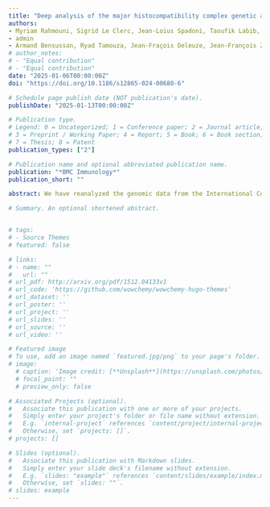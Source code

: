 ```yaml
---
title: "Deep analysis of the major histocompatibility complex genetic associations using covariate analysis and haploblocks unravels new mechanisms for the molecular etiology of Elite Control in AIDS"
authors:
- Myriam Rahmouni, Sigrid Le Clerc, Jean-Loius Spadoni, Taoufik Labib, Maxime Tison
- admin
- Armand Bensussan, Ryad Tamouza, Jean-Fraçois Deleuze, Jean-François Zagury
# author_notes:
# - "Equal contribution"
# - "Equal contribution"
date: "2025-01-06T00:00:00Z"
doi: "https://doi.org/10.1186/s12865-024-00680-6"

# Schedule page publish date (NOT publication's date).
publishDate: "2025-01-13T00:00:00Z"

# Publication type.
# Legend: 0 = Uncategorized; 1 = Conference paper; 2 = Journal article;
# 3 = Preprint / Working Paper; 4 = Report; 5 = Book; 6 = Book section;
# 7 = Thesis; 8 = Patent
publication_types: ["2"]

# Publication name and optional abbreviated publication name.
publication: "*BMC Immunology*"
publication_short: ""

abstract: We have reanalyzed the genomic data from the International Collaboration for the Genomics of HIV (ICGH), focusing on HIV-1 Elite Controllers (EC). A genome-wide association study (GWAS) was performed, comparing 543 HIV-1 EC individuals with 3,272 uninfected controls (CTR) of European ancestry. 8 million single nucleotide polymorphisms (SNPs) and HLA class I and class II gene alleles were imputed to compare EC and CTR. Two thousand six hundred twenty-six SNPs were associated with EC (p<5.10-8), all located within the Major Histocompatibility Complex (MHC) region. Stepwise regression analysis narrowed this list to 17 SNPs. In parallel, 22 HLA class I and II alleles were associated with EC. Through meticulous mapping of the LD between all identified signals and employing reciprocal covariate analyses, we delineated a final set of 6 independent SNPs and 3 HLA class I gene alleles that accounted for most of the associations observed with EC. Our study revealed the presence of cumulative haploblock effects (SNP rs9264942 contributing to the HLA-B57:01 effect) and that several HLA allele associations were in fact caused by SNPs in linkage disequilibrium (LD). Upon investigating SNPs in LD with the selected 6 SNPs and 3 HLA class I alleles for their impact on protein function (either damaging or differential expression), we identified several compelling mechanisms potentially explaining EC among which: a multi-action mechanism of HLA-B57:01 involving MICA mutations and MICB differential expression overcoming the HIV-1 blockade of NK cell response, and overexpression of ZBTB12 with a possible anti-HIV-1 effect through HERV-K interference; a deleterious mutation in PPP1R18 favoring viral budding associated with rs1233396.Our results show that MHC influence on EC likely extends beyond traditional HLA class I or class II allele associations, encompassing other MHC SNPs with various biological impacts. They point to the key role of NK cells in preventing HIV-1 infection. Our analysis shows that HLA-B*57:01 is indeed associated with partially functional MICA/MICB proteins which could also explain this marker's involvement in other diseases such as psoriasis. More broadly, our findings suggest that within any HLA class I and II association in diseases, there may exist distinct causal SNPs within this crucial, gene-rich, and LD-rich MHC region.

# Summary. An optional shortened abstract.


# tags:
# - Source Themes
# featured: false

# links:
# - name: ""
#   url: ""
# url_pdf: http://arxiv.org/pdf/1512.04133v1
# url_code: 'https://github.com/wowchemy/wowchemy-hugo-themes'
# url_dataset: ''
# url_poster: ''
# url_project: ''
# url_slides: ''
# url_source: ''
# url_video: ''

# Featured image
# To use, add an image named `featured.jpg/png` to your page's folder. 
# image:
  # caption: 'Image credit: [**Unsplash**](https://unsplash.com/photos/jdD8gXaTZsc)'
  # focal_point: ""
  # preview_only: false

# Associated Projects (optional).
#   Associate this publication with one or more of your projects.
#   Simply enter your project's folder or file name without extension.
#   E.g. `internal-project` references `content/project/internal-project/index.md`.
#   Otherwise, set `projects: []`.
# projects: []

# Slides (optional).
#   Associate this publication with Markdown slides.
#   Simply enter your slide deck's filename without extension.
#   E.g. `slides: "example"` references `content/slides/example/index.md`.
#   Otherwise, set `slides: ""`.
# slides: example
---
```

